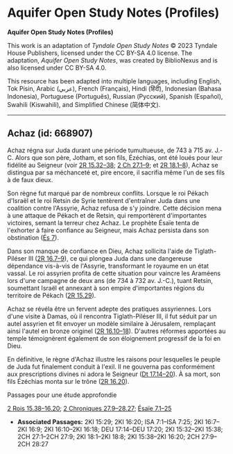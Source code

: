 # Aquifer Open Study Notes (Profiles)

**Aquifer Open Study Notes (Profiles)**

This work is an adaptation of *Tyndale Open Study Notes* © 2023 Tyndale House Publishers, licensed under the CC BY\-SA 4\.0 license. The adaptation, *Aquifer Open Study Notes*, was created by BiblioNexus and is also licensed under CC BY\-SA 4\.0\.

This resource has been adapted into multiple languages, including English, Tok Pisin, Arabic (عربي), French (Français), Hindi (हिंदी), Indonesian (Bahasa Indonesia), Portuguese (Português), Russian (Русский), Spanish (Español), Swahili (Kiswahili), and Simplified Chinese (简体中文).



--------------------------------

## Achaz (id: 668907)

Achaz régna sur Juda durant une période tumultueuse, de 743 à 715 av. J.\-C. Alors que son père, Jotham, et son fils, Ézéchias, ont été loués pour leur fidélité au Seigneur (voir [2R 15\.32–38](https://ref.ly/2Kgs15:32-2Kgs15:38); [2 Ch 27\.1–9](https://ref.ly/2Chr27:1-2Chr27:9); et [2R 18\.1–8](https://ref.ly/2Kgs18:1-2Kgs18:8)), Achaz se distingua par sa méchanceté et, pire encore, il sacrifia même l'un de ses fils à de faux dieux.

Son règne fut marqué par de nombreux conflits. Lorsque le roi Pékach d'Israël et le roi Retsin de Syrie tentèrent d'entraîner Juda dans une coalition contre l'Assyrie, Achaz refusa de s'y joindre. Cette décision mena à une attaque de Pékach et de Retsin, qui remportèrent d'importantes victoires, semant la terreur chez Achaz. Le prophète Ésaïe tenta de l'exhorter à faire confiance au Seigneur, mais Achaz persista dans son obstination ([És 7](https://ref.ly/Isa7:1-Isa7:25)).

Dans son manque de confiance en Dieu, Achaz sollicita l'aide de Tiglath\-Piléser III ([2R 16\.7–9](https://ref.ly/2Kgs16:7-2Kgs16:9)), ce qui plongea Juda dans une dangereuse dépendance vis\-à\-vis de l'Assyrie, transformant le royaume en un état vassal. Le roi assyrien profita de cette situation pour vaincre les Araméens lors d'une campagne de deux ans (de 734 à 732 av. J.\-C.), tuant Retsin, soumettant Israël et annexant à son empire d'importantes régions du territoire de Pékach ([2R 15\.29](https://ref.ly/2Kgs15:29)).

Achaz se révéla être un fervent adepte des pratiques assyriennes. Lors d'une visite à Damas, où il rencontra Tiglath\-Piléser III, il fut séduit par un autel assyrien et fit envoyer un modèle similaire à Jérusalem, remplaçant ainsi l'autel en bronze originel ([2R 16\.10–18](https://ref.ly/2Kgs16:10-2Kgs16:18)). D'autres réformes apportées au temple témoignèrent également de son éloignement progressif de la foi en Dieu.

En définitive, le règne d'Achaz illustre les raisons pour lesquelles le peuple de Juda fut finalement conduit à l'exil. Il ne gouverna pas conformément aux prescriptions divines ni adora le Seigneur ([Dt 17\.14–20](https://ref.ly/Deut17:14-Deut17:20)). À sa mort, son fils Ézéchias monta sur le trône ([2R 16\.20](https://ref.ly/2Kgs16:20)).

Passages pour une étude approfondie

[2 Rois 15\.38–16\.20](https://ref.ly/2Kgs15:38-2Kgs16:20); [2 Chroniques 27\.9–28\.27](https://ref.ly/2Chr27:9-2Chr28:27); [Ésaïe 7\.1–25](https://ref.ly/Isa7:1-Isa7:25)

* **Associated Passages:** 2KI 15:29; 2KI 16:20; ISA 7:1–ISA 7:25; 2KI 16:7–2KI 16:9; 2KI 16:10–2KI 16:18; DEU 17:14–DEU 17:20; 2KI 15:32–2KI 15:38; 2CH 27:1–2CH 27:9; 2KI 18:1–2KI 18:8; 2KI 15:38–2KI 16:20; 2CH 27:9–2CH 28:27

